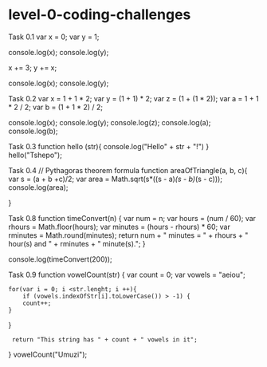 # level-0-coding-challenges
Task 0.1
var x = 0;
var y = 1;

console.log(x);
console.log(y);

x += 3;
y += x;

console.log(x);
console.log(y);

Task 0.2
var x = 1 + 1 * 2;
var y = (1 + 1) * 2;
var z = (1 + (1 * 2));
var a = 1 + 1 * 2 / 2;
var b = (1 + 1 * 2) / 2;

console.log(x);
console.log(y);
console.log(z);
console.log(a);
console.log(b);

Task 0.3
function hello (str){
    console.log("Hello" + str + "!")
}
hello("Tshepo");

Task 0.4
// Pythagoras theorem formula
function areaOfTriangle(a, b, c){
    var s = (a + b +c)/2;
    var area = Math.sqrt(s*((s - a)*(s - b)*(s - c)));
    console.log(area);

}

Task 0.8
function timeConvert(n) {
var num = n;
var hours = (num / 60);
var rhours = Math.floor(hours);
var minutes = (hours - rhours) * 60;
var rminutes = Math.round(minutes);
return num + " minutes = " + rhours + " hour(s) and " + rminutes + " minute(s).";
}

console.log(timeConvert(200));

Task 0.9
function vowelCount(str) {
    var count = 0;
    var vowels = "aeiou";
    
    for(var i = 0; i <str.lenght; i ++){
        if (vowels.indexOfStr[i].toLowerCase()) > -1) {
        count++;
    }
}
 
     return "This string has " + count + " vowels in it";
}
vowelCount("Umuzi");
